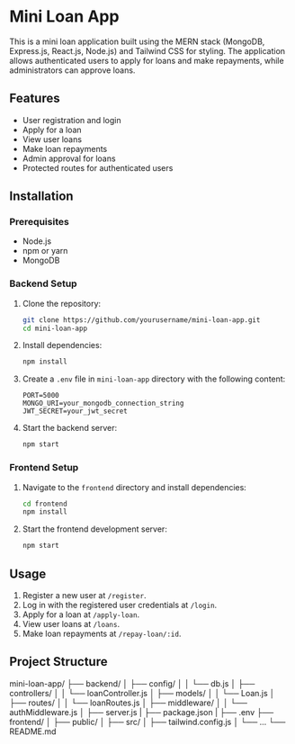 # Mini Loan App

This is a mini loan application built using the MERN stack (MongoDB, Express.js, React.js, Node.js) and Tailwind CSS for styling. The application allows authenticated users to apply for loans and make repayments, while administrators can approve loans.

## Features

- User registration and login
- Apply for a loan
- View user loans
- Make loan repayments
- Admin approval for loans
- Protected routes for authenticated users

## Installation

### Prerequisites

- Node.js
- npm or yarn
- MongoDB

### Backend Setup

1. Clone the repository:

    ```bash
    git clone https://github.com/yourusername/mini-loan-app.git
    cd mini-loan-app
    ```

2. Install dependencies:

    ```bash
    npm install
    ```

3. Create a `.env` file in `mini-loan-app` directory with the following content:

    ```env
    PORT=5000
    MONGO_URI=your_mongodb_connection_string
    JWT_SECRET=your_jwt_secret
    ```

4. Start the backend server:

    ```bash
    npm start
    ```

### Frontend Setup

1. Navigate to the `frontend` directory and install dependencies:

    ```bash
    cd frontend
    npm install
    ```

2. Start the frontend development server:

    ```bash
    npm start
    ```

## Usage

1. Register a new user at `/register`.
2. Log in with the registered user credentials at `/login`.
3. Apply for a loan at `/apply-loan`.
4. View user loans at `/loans`.
5. Make loan repayments at `/repay-loan/:id`.

## Project Structure

mini-loan-app/
├── backend/
│   ├── config/
│   │   └── db.js
│   ├── controllers/
│   │   └── loanController.js
│   ├── models/
│   │   └── Loan.js
│   ├── routes/
│   │   └── loanRoutes.js
│   ├── middleware/
│   │   └── authMiddleware.js
│   ├── server.js
|   ├── package.json
|   ├── .env
├── frontend/
│   ├── public/
│   ├── src/
│   ├── tailwind.config.js
│   └── ...
└── README.md
